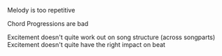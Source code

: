 
Melody is too repetitive

Chord Progressions are bad

Excitement doesn't quite work out on song structure (across songparts)
Excitement doesn't quite have the right impact on beat